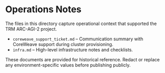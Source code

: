 # Operations Notes

The files in this directory capture operational context that supported the TRM ARC-AGI-2 project.

- `coreweave_support_ticket.md` – Communication summary with CoreWeave support during cluster provisioning.
- `infra.md` – High-level infrastructure notes and checklists.

These documents are provided for historical reference. Redact or replace any environment-specific values before publishing publicly.
